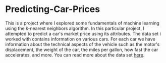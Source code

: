 # Predicting-Car-Prices
This is a project where I explored some fundamentals of machine learning using the k-nearest neighbors algorithm.
In this particular project, I attempted to predict a car's market price using its attributes.
The data set i worked with contains information on various cars. For each car we have information about the technical aspects of the vehicle such as the motor's displacement, the weight of the car, the miles per gallon, how fast the car accelerates, and more. You can read more about the data set [here](https://archive.ics.uci.edu/ml/datasets/automobile).
